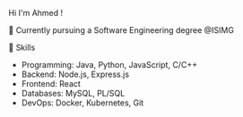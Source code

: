 Hi I'm Ahmed !

📔 Currently pursuing a Software Engineering degree @ISIMG

🚀 Skills
  - Programming: Java, Python, JavaScript, C/C++
  - Backend: Node.js, Express.js
  - Frontend: React
  - Databases:  MySQL, PL/SQL
  - DevOps: Docker, Kubernetes, Git
